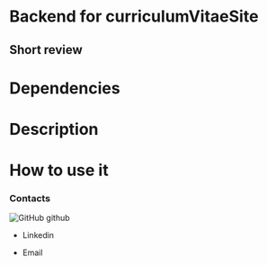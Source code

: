 # Backend for curriculumVitaeSite

## Short review


# Dependencies


# Description


# How to use it

### Contacts

![GitHub](https://img.icons8.com/metro/26/000000/github.png) github

- Linkedin

- Email

